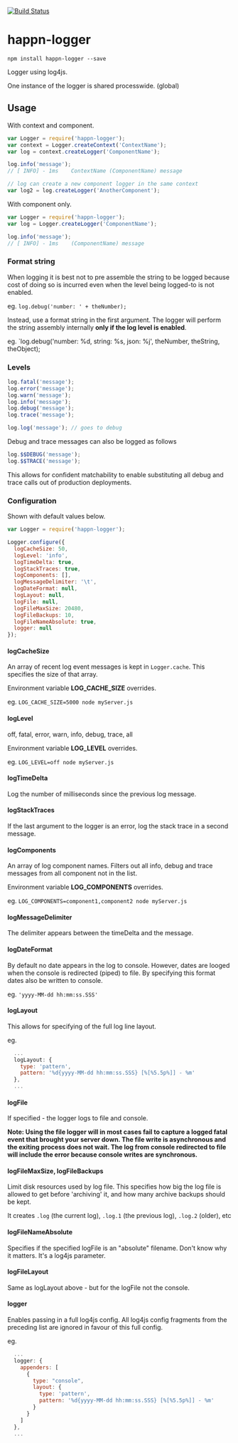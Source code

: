 [![Build Status](https://travis-ci.org/happner/happn-logger.svg?branch=master)](https://travis-ci.org/happner/happn-logger)

# happn-logger

`npm install happn-logger --save`

Logger using log4js.

One instance of the logger is shared processwide. (global)

## Usage

With context and component.

```javascript
var Logger = require('happn-logger');
var context = Logger.createContext('ContextName');
var log = context.createLogger('ComponentName');

log.info('message');
// [ INFO] - 1ms    ContextName (ComponentName) message

// log can create a new component logger in the same context
var log2 = log.createLogger('AnotherComponent');

```

With component only.

```javascript
var Logger = require('happn-logger');
var log = Logger.createLogger('ComponentName');

log.info('message');
// [ INFO] - 1ms    (ComponentName) message
```

### Format string

When logging it is best not to pre assemble the string to be logged because cost of doing so is incurred even when the level being logged-to is not enabled.

eg. `log.debug('number: ' + theNumber);`

Instead, use a format string in the first argument. The logger will perform the string assembly internally __only if the log level is enabled__.

eg. `log.debug('number: %d, string: %s, json: %j', theNumber, theString, theObject);

### Levels

```javascript
log.fatal('message');
log.error('message');
log.warn('message');
log.info('message');
log.debug('message');
log.trace('message');

log.log('message'); // goes to debug
```

Debug and trace messages can also be logged as follows

```javascript
log.$$DEBUG('message');
log.$$TRACE('message');
```

This allows for confident matchability to enable substituting all debug and trace calls out of production deployments. 

### Configuration

Shown with default values below.

```javascript
var Logger = require('happn-logger');

Logger.configure({
  logCacheSize: 50,
  logLevel: 'info',
  logTimeDelta: true,
  logStackTraces: true,
  logComponents: [],
  logMessageDelimiter: '\t',
  logDateFormat: null,
  logLayout: null,
  logFile: null,
  logFileMaxSize: 20480,
  logFileBackups: 10,
  logFileNameAbsolute: true,
  logger: null
});
```

#### logCacheSize

An array of recent log event messages is kept in `Logger.cache`. This specifies the size of that array.

Environment variable __LOG_CACHE_SIZE__ overrides.

eg. `LOG_CACHE_SIZE=5000 node myServer.js`

#### logLevel

off, fatal, error, warn, info, debug, trace, all

Environment variable __LOG_LEVEL__ overrides.

eg. `LOG_LEVEL=off node myServer.js`

#### logTimeDelta

Log the number of milliseconds since the previous log message.

#### logStackTraces

If the last argument to the logger is an error, log the stack trace in a second message.

#### logComponents

An array of log component names. Filters out all info, debug and trace messages from all component not in the list.

Environment variable __LOG_COMPONENTS__ overrides.

eg. `LOG_COMPONENTS=component1,component2 node myServer.js`

#### logMessageDelimiter

The delimiter appears between the timeDelta and the message.

#### logDateFormat

By default no date appears in the log to console. However, dates are looged when the console is redirected (piped) to file. By specifying this format dates also be written to console.

eg. `'yyyy-MM-dd hh:mm:ss.SSS'`

#### logLayout

This allows for specifying of the full log line layout. 

eg.
```javascript
  ...
  logLayout: {
    type: 'pattern',
    pattern: '%d{yyyy-MM-dd hh:mm:ss.SSS} [%[%5.5p%]] - %m'
  },
  ...
```

#### logFile

If specified - the logger logs to file and console. 

__Note: Using the file logger will in most cases fail to capture a logged fatal event that brought your server down. The file write is asynchronous and the exiting process does not wait. The log from console redirected to file will include the error because console writes are synchronous.__

#### logFileMaxSize, logFileBackups

Limit disk resources used by log file. This specifies how big the log file is allowed to get before 'archiving' it, and how many archive backups should be kept.

It creates `.log` (the current log), `.log.1` (the previous log), `.log.2` (older), etc

#### logFileNameAbsolute

Specifies if the specified logFile is an "absolute" filename. Don't know why it matters. It's a log4js parameter.

#### logFileLayout

Same as logLayout above - but for the logFile not the console.

#### logger

Enables passing in a full log4js config. All log4js config fragments from the preceding list are ignored in favour of this full config.

eg.
```javascript
  ...
  logger: {
    appenders: [
      {
        type: "console",
        layout: {
          type: 'pattern',
          pattern: '%d{yyyy-MM-dd hh:mm:ss.SSS} [%[%5.5p%]] - %m'
        }
      }
    ]
  },
  ...
```


